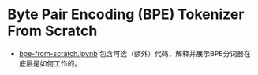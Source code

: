 # Byte Pair Encoding (BPE) Tokenizer From Scratch

- [bpe-from-scratch.ipynb](bpe-from-scratch.ipynb) 包含可选（额外）代码，解释并展示BPE分词器在底层是如何工作的。
